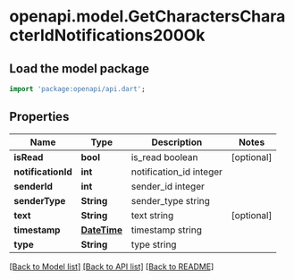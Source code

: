 # openapi.model.GetCharactersCharacterIdNotifications200Ok

## Load the model package
```dart
import 'package:openapi/api.dart';
```

## Properties
Name | Type | Description | Notes
------------ | ------------- | ------------- | -------------
**isRead** | **bool** | is_read boolean | [optional] 
**notificationId** | **int** | notification_id integer | 
**senderId** | **int** | sender_id integer | 
**senderType** | **String** | sender_type string | 
**text** | **String** | text string | [optional] 
**timestamp** | [**DateTime**](DateTime.md) | timestamp string | 
**type** | **String** | type string | 

[[Back to Model list]](../README.md#documentation-for-models) [[Back to API list]](../README.md#documentation-for-api-endpoints) [[Back to README]](../README.md)



